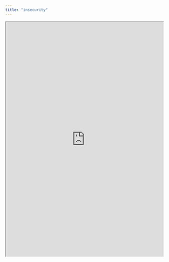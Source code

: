 ```yaml
---
title: "insecurity"
---
```



<iframe height="750" width="100%" src="https://ewelton.github.io/ktest/wiki.html#insecurity"></iframe>
